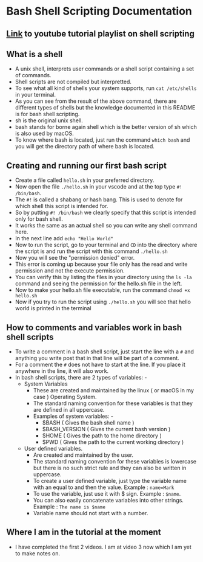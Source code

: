 # Bash Shell Scripting Documentation

## [Link](https://www.youtube.com/playlist?list=PLS1QulWo1RIYmaxcEqw5JhK3b-6rgdWO_) to youtube tutorial playlist on shell scripting

## What is a shell

- A unix shell, interprets user commands or a shell script containing a set of commands.
- Shell scripts are not compiled but interpretted.
- To see what all kind of shells your system supports, run `cat /etc/shells` in your terminal.
- As you can see from the result of the above command, there are different types of shells but the knowledge documented in this README is for bash shell scripting.
- sh is the original unix shell.
- bash stands for borne again shell which is the better version of sh which is also used by macOS.
- To know where bash is located, just run the command `which bash` and you will get the directory path of where bash is located.

## Creating and running our first bash script

- Create a file called `hello.sh` in your preferred directory.
- Now open the file `./hello.sh` in your vscode and at the top type `#! /bin/bash`.
- The `#!` is called a shabang or hash bang. This is used to denote for which shell this script is intended for.
- So by putting `#! /bin/bash` we clearly specify that this script is intended only for bash shell.
- It works the same as an actual shell so you can write any shell command here.
- In the next line add `echo "Hello World"`
- Now to run the script, go to your terminal and `CD` into the directory where the script is and run the script with this command `./hello.sh`
- Now you will see the "permission denied" error.
- This error is coming up because your file only has the read and write permission and not the execute permission.
- You can verify this by listing the files in your directory using the `ls -la` command and seeing the permission for the hello.sh file in the left.
- Now to make your hello.sh file executable, run the command `chmod +x hello.sh`
- Now if you try to run the script using `./hello.sh` you will see that hello world is printed in the terminal

## How to comments and variables work in bash shell scripts

- To write a comment in a bash shell script, just start the line with a `#` and anything you write post that in that line will be part of a comment.
- For a comment the `#` does not have to start at the line. If you place it anywhere in the line, it will also work.
- In bash shell scripts, there are 2 types of variables: -
    - System Variables
        - These are created and maintained by the linux ( or macOS in my case ) Operating System.
        - The standard naming convention for these variables is that they are defined in all uppercase.
        - Examples of system variables: -
            - $BASH ( Gives the bash shell name )
            - $BASH_VERSION ( Gives the current bash version )
            - $HOME ( Gives the path to the home directory )
            - $PWD ( Gives the path to the current working directory )
    - User defined variables.
        - Are created and maintained by the user.
        - The standard naming convention for these variables is lowercase but there is no such strict rule and they can also be written in uppercase.
        - To create a user defined variable, just type the variable name with an equal to and then the value. Example : `name=Mark`
        - To use the variable, just use it with $ sign. Example : `$name`.
        - You can also easily concatenate variables into other strings. Example : `The name is $name`
        - Variable name should not start with a number.

## Where I am in the tutorial at the moment

- I have completed the first 2 videos. I am at video 3 now which I am yet to make notes on.
